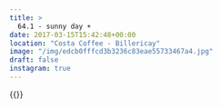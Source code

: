 ```yaml
---
title: >
  64.1 - sunny day ☀️
date: 2017-03-15T15:42:48+00:00
location: "Costa Coffee - Billericay"
image: "/img/edcb0fffcd3b3236c83eae55733467a4.jpg"
draft: false
instagram: true
---
```


{{<photo src="/img/edcb0fffcd3b3236c83eae55733467a4.jpg">}}

